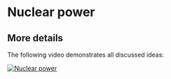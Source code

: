 # Nuclear power

## More details

The following video demonstrates all discussed ideas:

[![Nuclear power](http://img.youtube.com/vi/ePYnkkVVNZ4/0.jpg)](http://www.youtube.com/watch?v=ePYnkkVVNZ4)